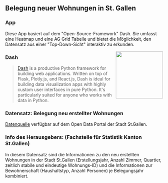 ## Belegung neuer Wohnungen in St. Gallen

### App

Diese App basiert auf dem "Open-Source-Framework" Dash. Sie umfasst eine Heatmap und eine AG Grid Tabelle und bietet die Möglichkeit, den Datensatz aus einer "Top-Down-Sicht" interaktiv zu erkunden. 

[<img src="https://cdn.rawgit.com/plotly/dash-docs/b1178b4e/images/dash-logo-stripe.svg" align="right" width="150">](https://plot.ly/products/dash/)

### Dash

> [Dash](https://plot.ly/products/dash/) is a productive Python framework for building web applications.
Written on top of Flask, Plotly.js, and React.js, Dash is ideal for building data visualization apps with highly custom user interfaces in pure Python. It's particularly suited for anyone who works with data in Python.

### Datensatz: Belegung neu erstellter Wohnungen
[Datenquelle](https://daten.stadt.sg.ch/explore/dataset/belegung-neu-erstellter-wohnungen-2011-2019/information/?disjunctive.ewid&disjunctive.belegungsjahr&disjunctive.bauperiode&disjunctive.quartiersgruppe&disjunctive.quartiersgruppe_name&disjunctive.wohnungsgroesse&disjunctive.anz_kinder&disjunctive.anz_erwachsene&disjunctive.hh_typ&disjunctive.hh_typ_label&disjunctive.erstellungsjahr)
verfügbar auf dem Open Data Portal der Stadt St.Gallen.

### Info des Herausgebers: (Fachstelle für Statistik Kanton St.Gallen)
In diesem Datensatz sind die Informationen zu den neu erstellten Wohnungen in der Stadt St.Gallen (Erstellungsjahr, Anzahl Zimmer, Quartier, zeitlich stabile und eindeutige Wohnungs-ID) und die Informationen zur Bewohnerschaft (Haushaltstyp, Anzahl Personen) je Belegungsjahr kombiniert. 



